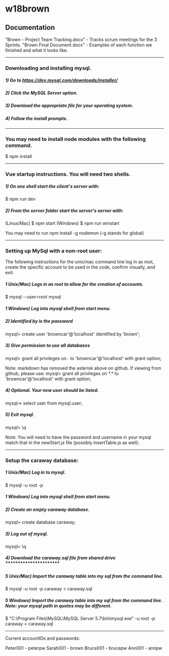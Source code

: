 # w18brown

## Documentation
"Brown - Project Team Tracking.docx" - Tracks scrum meetings for the 3 Sprints.
"Brown Final Document.docx" - Examples of each function we finished and what it looks like.

----------------------------
### Downloading and installing mysql.

##### 1) Go to https://dev.mysql.com/downloads/installer/

##### 2) Click the MySQL Server option.

##### 3) Download the appropriate file for your operating system.

##### 4) Follow the install prompts.

----------------------------

### You may need to install node modules with the following command.
  
  $ npm install

----------------------------

### Vue startup instructions. You will need two shells.  

##### 1) On one shell start the client's server with:

  $ npm run dev

##### 2) From the server folder start the server's server with:
  (Linux/Mac)
  $ npm start
  (Windows)
  $ npm run winstart

  You may need to run npm install -g nodemon (-g stands for global)

----------------------------
### Setting up MySql with a non-root user:

  The following instructions for the unix/mac command line log in as root, create the specific account to be used in the code, confirm visually, and exit.

##### 1 Unix/Mac) Logs in as root to allow for the creation of accounts.
  
  $ mysql --user=root mysql  

##### 1 Windows) Log into mysql shell from start menu.
    
##### 2) Identified by is the password
  
  mysql> create user 'browncar'@'localhost' identified by 'brown'; 
  
##### 3) Give permission to use all databases
  
  mysql> grant all privileges on *.* to 'browncar'@'localhost' with grant option;  
  
  Note: markdown has removed the asterisk above on github.  If viewing from github, please use:
  mysql> grant all privileges on \*.\* to 'browncar'@'localhost' with grant option;

##### 4) Optional. Your new user should be listed.
  
  mysql-> select user from mysql.user;  

##### 5) Exit mysql.

  mysql> \q 

  Note: You will need to have the password and username in your mysql match that in the newStart.js file (possibly insertTable.js as well). 
  
----------------------------
### Setup the caraway database:

##### 1 Unix/Mac) Log in to mysql.
  
  $ mysql -u root -p
  
##### 1 Windows) Log into mysql shell from start menu.
  
##### 2) Create an empty caraway database. 
  
  mysql> create database caraway;
  
##### 3) Log out of mysql.
  
  mysql> \q
  
##### 4) Download the caraway.sql file from shared drive **********************
  
##### 5 Unix/Mac) Import the caraway table into my sql from the command line.
  
  $ mysql -u root -p caraway < caraway.sql
  
##### 5 Windows) Import the caraway table into my sql from the command line. Note: your mysql path in quotes may be different.
  
  $ "C:\Program Files\MySQL\MySQL Server 5.7\bin\mysql.exe" -u root -p caraway < caraway.sql
  
  
 -------------------------------------------
  Current accountIDs and passwords:
  
  Peter001 - peterpw
  Sarah001 - brown
  Bruce001 - brucepw
  Ann001 - annpw
